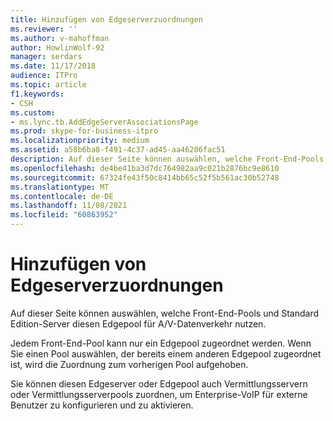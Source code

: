 ```yaml
---
title: Hinzufügen von Edgeserverzuordnungen
ms.reviewer: ''
ms.author: v-mahoffman
author: HowlinWolf-92
manager: serdars
ms.date: 11/17/2018
audience: ITPro
ms.topic: article
f1.keywords:
- CSH
ms.custom:
- ms.lync.tb.AddEdgeServerAssociationsPage
ms.prod: skype-for-business-itpro
ms.localizationpriority: medium
ms.assetid: a58b6ba8-f491-4c37-ad45-aa46206fac51
description: Auf dieser Seite können auswählen, welche Front-End-Pools und Standard Edition-Server diesen Edgepool für A/V-Datenverkehr nutzen.
ms.openlocfilehash: de4be41ba3d7dc764982aa9c021b2876bc9e8610
ms.sourcegitcommit: 67324fe43f50c8414bb65c52f5b561ac30b52748
ms.translationtype: MT
ms.contentlocale: de-DE
ms.lasthandoff: 11/08/2021
ms.locfileid: "60863952"
---
```

# <a name="add-edge-server-associations"></a>Hinzufügen von Edgeserverzuordnungen
 
Auf dieser Seite können auswählen, welche Front-End-Pools und Standard Edition-Server diesen Edgepool für A/V-Datenverkehr nutzen. 
  
Jedem Front-End-Pool kann nur ein Edgepool zugeordnet werden. Wenn Sie einen Pool auswählen, der bereits einem anderen Edgepool zugeordnet ist, wird die Zuordnung zum vorherigen Pool aufgehoben.
  
Sie können diesen Edgeserver oder Edgepool auch Vermittlungsservern oder Vermittlungsserverpools zuordnen, um Enterprise-VoIP für externe Benutzer zu konfigurieren und zu aktivieren.
  

